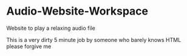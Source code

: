 # Audio-Website-Workspace
 Website to play a relaxing audio file

This is a very dirty 5 minute job by someone who barely knows HTML please forgive me
